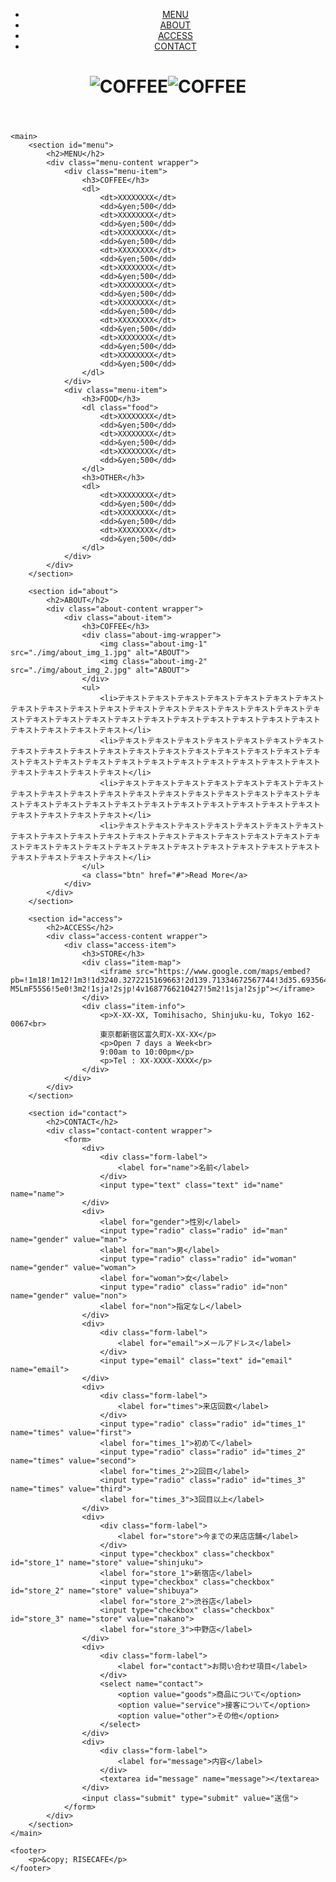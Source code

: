 <!DOCTYPE html>
<html lang="ja">
<head>
    <meta charset="utf-8">
    <meta name="description" content="補足事項：ここに入力されたものはブラウザの説明文として表示されます。">
    <meta name="viewport" content="width=device-width, initial-scale=1">
    <link rel="icon" href="https://yokota-yusuke.github.io/LCEit/./img/favicon.ico">
    <title>RISECAFE</title>
    <link rel="stylesheet" href="https://yokota-yusuke.github.io/LCEit/./css/reset.css">
    <link rel=”stylesheet” href=”https://yokota-yusuke.github.io/LCEit/./css/challenge12_answer.css”/>
</head>
<body>
    <header>
        <nav>
            <ul>
                <li><a href="#menu">MENU</a></li>
                <li><a href="#about">ABOUT</a></li>
                <li><a href="#access">ACCESS</a></li>
                <li><a href="#contact">CONTACT</a></li>
            </ul>
        </nav>
        <h1><img class="logo-pc" src="./img/logo.png" alt="COFFEE"><img class="logo-sp" src="./img/logo_sp.png" alt="COFFEE"></h1>
    </header>

    <main>
        <section id="menu">
            <h2>MENU</h2>
            <div class="menu-content wrapper">
                <div class="menu-item">
                    <h3>COFFEE</h3>
                    <dl>
                        <dt>XXXXXXXX</dt>
                        <dd>&yen;500</dd>
                        <dt>XXXXXXXX</dt>
                        <dd>&yen;500</dd>
                        <dt>XXXXXXXX</dt>
                        <dd>&yen;500</dd>
                        <dt>XXXXXXXX</dt>
                        <dd>&yen;500</dd>
                        <dt>XXXXXXXX</dt>
                        <dd>&yen;500</dd>
                        <dt>XXXXXXXX</dt>
                        <dd>&yen;500</dd>
                        <dt>XXXXXXXX</dt>
                        <dd>&yen;500</dd>
                        <dt>XXXXXXXX</dt>
                        <dd>&yen;500</dd>
                        <dt>XXXXXXXX</dt>
                        <dd>&yen;500</dd>
                        <dt>XXXXXXXX</dt>
                        <dd>&yen;500</dd>
                    </dl>
                </div>
                <div class="menu-item">
                    <h3>FOOD</h3>
                    <dl class="food">
                        <dt>XXXXXXXX</dt>
                        <dd>&yen;500</dd>
                        <dt>XXXXXXXX</dt>
                        <dd>&yen;500</dd>
                        <dt>XXXXXXXX</dt>
                        <dd>&yen;500</dd>
                    </dl>
                    <h3>OTHER</h3>
                    <dl>
                        <dt>XXXXXXXX</dt>
                        <dd>&yen;500</dd>
                        <dt>XXXXXXXX</dt>
                        <dd>&yen;500</dd>
                        <dt>XXXXXXXX</dt>
                        <dd>&yen;500</dd>
                    </dl>
                </div>
            </div>
        </section>

        <section id="about">
            <h2>ABOUT</h2>
            <div class="about-content wrapper">
                <div class="about-item">
                    <h3>COFFEE</h3>
                    <div class="about-img-wrapper">
                        <img class="about-img-1" src="./img/about_img_1.jpg" alt="ABOUT">
                        <img class="about-img-2" src="./img/about_img_2.jpg" alt="ABOUT">
                    </div>
                    <ul>
                        <li>テキストテキストテキストテキストテキストテキストテキストテキストテキストテキストテキストテキストテキストテキストテキストテキストテキストテキストテキストテキストテキストテキストテキストテキストテキストテキストテキストテキストテキストテキストテキストテキスト</li>
                        <li>テキストテキストテキストテキストテキストテキストテキストテキストテキストテキストテキストテキストテキストテキストテキストテキストテキストテキストテキストテキストテキストテキストテキストテキストテキストテキストテキストテキストテキストテキストテキストテキスト</li>
                        <li>テキストテキストテキストテキストテキストテキストテキストテキストテキストテキストテキストテキストテキストテキストテキストテキストテキストテキストテキストテキストテキストテキストテキストテキストテキストテキストテキストテキストテキストテキストテキストテキスト</li>
                        <li>テキストテキストテキストテキストテキストテキストテキストテキストテキストテキストテキストテキストテキストテキストテキストテキストテキストテキストテキストテキストテキストテキストテキストテキストテキストテキストテキストテキストテキストテキストテキストテキスト</li>
                    </ul>
                    <a class="btn" href="#">Read More</a>
                </div>
            </div>
        </section>

        <section id="access">
            <h2>ACCESS</h2>
            <div class="access-content wrapper">
                <div class="access-item">
                    <h3>STORE</h3>
                    <div class="item-map">
                        <iframe src="https://www.google.com/maps/embed?pb=!1m18!1m12!1m3!1d3240.3272215169663!2d139.71334672567744!3d35.69356447258329!2m3!1f0!2f0!3f0!3m2!1i1024!2i768!4f13.1!3m3!1m2!1s0x60188ce61cfac13d%3A0xc62871a72991d206!2z44CSMTYyLTAwNjcg5p2x5Lqs6YO95paw5a6_5Yy65a-M5LmF55S6!5e0!3m2!1sja!2sjp!4v1687766210427!5m2!1sja!2sjp"></iframe>
                    </div>
                    <div class="item-info">
                        <p>X-XX-XX, Tomihisacho, Shinjuku-ku, Tokyo 162-0067<br>
                        東京都新宿区富久町X-XX-XX</p>
                        <p>Open 7 days a Week<br>
                        9:00am to 10:00pm</p>
                        <p>Tel : XX-XXXX-XXXX</p>
                    </div>
                </div>
            </div>
        </section>

        <section id="contact">
            <h2>CONTACT</h2>
            <div class="contact-content wrapper">
                <form>
                    <div>
                        <div class="form-label">
                            <label for="name">名前</label>
                        </div>
                        <input type="text" class="text" id="name" name="name">
                    </div>
                    <div>
                        <label for="gender">性別</label>
                        <input type="radio" class="radio" id="man" name="gender" value="man">
                        <label for="man">男</label>
                        <input type="radio" class="radio" id="woman" name="gender" value="woman">
                        <label for="woman">女</label>
                        <input type="radio" class="radio" id="non" name="gender" value="non">
                        <label for="non">指定なし</label>
                    </div>
                    <div>
                        <div class="form-label">
                            <label for="email">メールアドレス</label>
                        </div>
                        <input type="email" class="text" id="email" name="email">
                    </div>
                    <div>
                        <div class="form-label">
                            <label for="times">来店回数</label>
                        </div>
                        <input type="radio" class="radio" id="times_1" name="times" value="first">
                        <label for="times_1">初めて</label>
                        <input type="radio" class="radio" id="times_2" name="times" value="second">
                        <label for="times_2">2回目</label>
                        <input type="radio" class="radio" id="times_3" name="times" value="third">
                        <label for="times_3">3回目以上</label>
                    </div>
                    <div>
                        <div class="form-label">
                            <label for="store">今までの来店店舗</label>
                        </div>
                        <input type="checkbox" class="checkbox" id="store_1" name="store" value="shinjuku">
                        <label for="store_1">新宿店</label>
                        <input type="checkbox" class="checkbox" id="store_2" name="store" value="shibuya">
                        <label for="store_2">渋谷店</label>
                        <input type="checkbox" class="checkbox" id="store_3" name="store" value="nakano">
                        <label for="store_3">中野店</label>
                    </div>
                    <div>
                        <div class="form-label">
                            <label for="contact">お問い合わせ項目</label>
                        </div>
                        <select name="contact">
                            <option value="goods">商品について</option>
                            <option value="service">接客について</option>
                            <option value="other">その他</option>
                        </select>
                    </div>
                    <div>
                        <div class="form-label">
                            <label for="message">内容</label>
                        </div>
                        <textarea id="message" name="message"></textarea>
                    </div>
                    <input class="submit" type="submit" value="送信">
                </form>
            </div>
        </section>
    </main>

    <footer>
        <p>&copy; RISECAFE</p>
    </footer>
</body>
</html>
